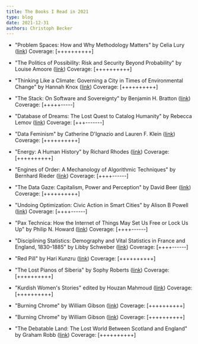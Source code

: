 ```yaml
---
title: The Books I Read in 2021
type: blog
date: 2021-12-31
authors: Christoph Becker
---
```


- "Problem Spaces: How and Why Methodology Matters" by Celia Lury ([link](https://www.politybooks.com/bookdetail?book_slug=problem-spaces-how-and-why-methodology-matters--9781509507931))
Coverage: [++++++++++]
- "The Politics of Possibility: Risk and Security Beyond Probability" by Louise Amoore ([link](https://www.dukeupress.edu/the-politics-of-possibility))
Coverage: [++++++++++]
- "Thinking Like a Climate: Governing a City in Times of Environmental Change" by Hannah Knox ([link](https://www.dukeupress.edu/thinking-like-a-climate))
Coverage: [++++++++++]
- "The Stack: On Software and Sovereignty" by Benjamin H. Bratton ([link](https://mitpress.mit.edu/books/stack))
Coverage: [+++++-----]
- "Database of Dreams: The Lost Quest to Catalog Humanity" by Rebecca Lemov ([link](https://yalebooks.yale.edu/book/9780300209525/database-dreams/))
Coverage: [+++-------]
- "Data Feminism" by Catherine D'Ignazio and Lauren F. Klein ([link](https://mitpress.mit.edu/books/data-feminism))
Coverage: [++++++++++]
- "Energy: A Human History" by Richard Rhodes ([link](https://www.simonandschuster.co.uk/books/Energy/Richard-Rhodes/9781501105364))
Coverage: [++++++++++]
- "Engines of Order: A Mechanology of Algorithmic Techniques" by Bernhard Rieder ([link](https://www.aup.nl/en/book/9789462986190/engines-of-order))
Coverage: [++++------]
- "The Data Gaze: Capitalism, Power and Perception" by David Beer ([link](https://uk.sagepub.com/en-gb/eur/the-data-gaze/book257707))
Coverage: [++++++++++]
- "Undoing Optimization: Civic Action in Smart Cities" by Alison B Powell ([link](https://yalebooks.yale.edu/book/9780300223804/undoing-optimization/))
Coverage: [++++------]
- "Pax Technica: How the Internet of Things May Set Us Free or Lock Us Up" by Philip N. Howard ([link](https://yalebooks.yale.edu/book/9780300199475/pax-technica/))
Coverage: [++++------]
- "Disciplining Statistics: Demography and Vital Statistics in France and England, 1830–1885" by Libby Schweber ([link](https://read.dukeupress.edu/books/book/2111/Disciplining-StatisticsDemography-and-Vital))
Coverage: [++++------]

- "Red Pill" by Hari Kunzru ([link](https://www.simonandschuster.co.uk/books/Red-Pill/Hari-Kunzru/9781471194504))
Coverage: [++++++++++]
- "The Lost Pianos of Siberia" by Sophy Roberts ([link](https://www.penguin.co.uk/books/111/1114033/the-lost-pianos-of-siberia/9781784162849.html))
Coverage: [++++++++++]
- "Kurdish Women's Stories" edited by Houzan Mahmoud ([link](https://www.plutobooks.com/9780745341132/kurdish-womens-stories/))
Coverage: [++++++++++]
- "Burning Chrome" by William Gibson ([link](https://www.orionbooks.co.uk/titles/william-gibson/burning-chrome/9781473217454/))
Coverage: [++++++++++]
- "Burning Chrome" by William Gibson ([link](https://www.orionbooks.co.uk/titles/william-gibson/burning-chrome/9781473217454/))
Coverage: [++++++++++]
- "The Debatable Land: The Lost World Between Scotland and England" by Graham Robb ([link](https://www.panmacmillan.com/authors/graham-robb/the-debatable-land/9781509804719))
Coverage: [++++++++++]
